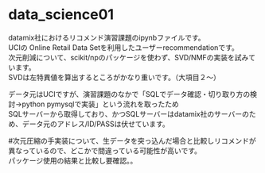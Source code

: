 # data_science01  

datamix社におけるリコメンド演習課題のipynbファイルです。  
UCIの Online Retail Data Setを利用したユーザーrecommendationです。  
次元削減について、scikit/npのパッケージを使わず、SVD/NMFの実装を試みています。  
SVDは左特異値を算出するところがかなり重いです。（大項目２～）  
  
データ元はUCIですが、演習課題のなかで「SQLでデータ確認・切り取り方の検討->python pymysqlで実装」という流れを取ったため  
SQLサーバーから取得しており、かつSQLサーバーはdatamix社のサーバーのため、データ元のアドレス/ID/PASSは伏せています。  
  
#次元圧縮の手実装について、生データを突っ込んだ場合と比較しリコメンドが異なっているので、どこかで間違っている可能性が高いです。  
パッケージ使用の結果と比較し要確認。。
